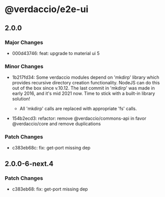 # @verdaccio/e2e-ui

## 2.0.0

### Major Changes

- 000d43746: feat: upgrade to material ui 5

### Minor Changes

- 1b217fd34: Some verdaccio modules depend on 'mkdirp' library which provides recursive directory creation functionality.
  NodeJS can do this out of the box since v.10.12. The last commit in 'mkdirp' was made in early 2016, and it's mid 2021 now.
  Time to stick with a built-in library solution!

  - All 'mkdirp' calls are replaced with appropriate 'fs' calls.

- 154b2ecd3: refactor: remove @verdaccio/commons-api in favor @verdaccio/core and remove duplications

### Patch Changes

- c383eb68c: fix: get-port missing dep

## 2.0.0-6-next.4

### Patch Changes

- c383eb68: fix: get-port missing dep
